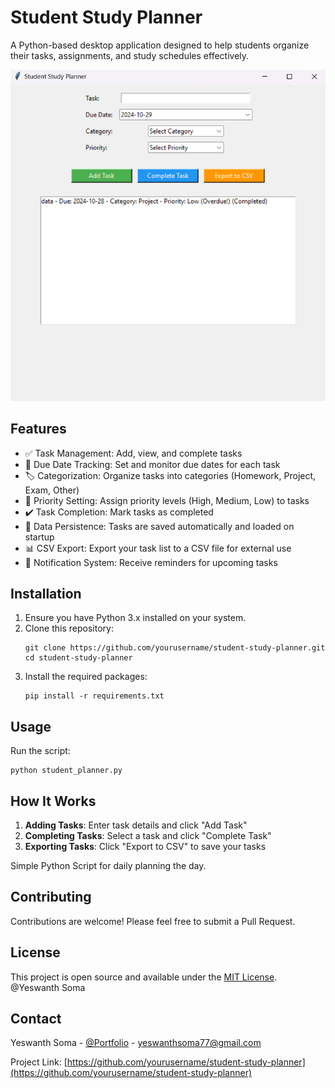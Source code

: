# Student Study Planner

A Python-based desktop application designed to help students organize their tasks, assignments, and study schedules effectively.

![Student Study Planner Screenshot](https://github.com/Yesh2344/Student-Planner/blob/main/student_planner_picture.png)

## Features

- ✅ Task Management: Add, view, and complete tasks
- 📅 Due Date Tracking: Set and monitor due dates for each task
- 🏷️ Categorization: Organize tasks into categories (Homework, Project, Exam, Other)
- 🚩 Priority Setting: Assign priority levels (High, Medium, Low) to tasks
- ✔️ Task Completion: Mark tasks as completed
- 💾 Data Persistence: Tasks are saved automatically and loaded on startup
- 📊 CSV Export: Export your task list to a CSV file for external use
- 🔔 Notification System: Receive reminders for upcoming tasks

## Installation

1. Ensure you have Python 3.x installed on your system.
2. Clone this repository:
   ```
   git clone https://github.com/yourusername/student-study-planner.git
   cd student-study-planner
   ```
3. Install the required packages:
   ```
   pip install -r requirements.txt
   ```

## Usage

Run the script:
```
python student_planner.py
```

## How It Works

1. **Adding Tasks**: Enter task details and click "Add Task"
2. **Completing Tasks**: Select a task and click "Complete Task"
3. **Exporting Tasks**: Click "Export to CSV" to save your tasks

Simple Python Script for daily planning the day.

## Contributing

Contributions are welcome! Please feel free to submit a Pull Request.

## License

This project is open source and available under the [MIT License](LICENSE).
@Yeswanth Soma
## Contact

Yeswanth Soma - [@Portfolio](https://yeswanthsoma.onrender.com) - yeswanthsoma77@gmail.com

Project Link: [https://github.com/yourusername/student-study-planner](https://github.com/yourusername/student-study-planner)
